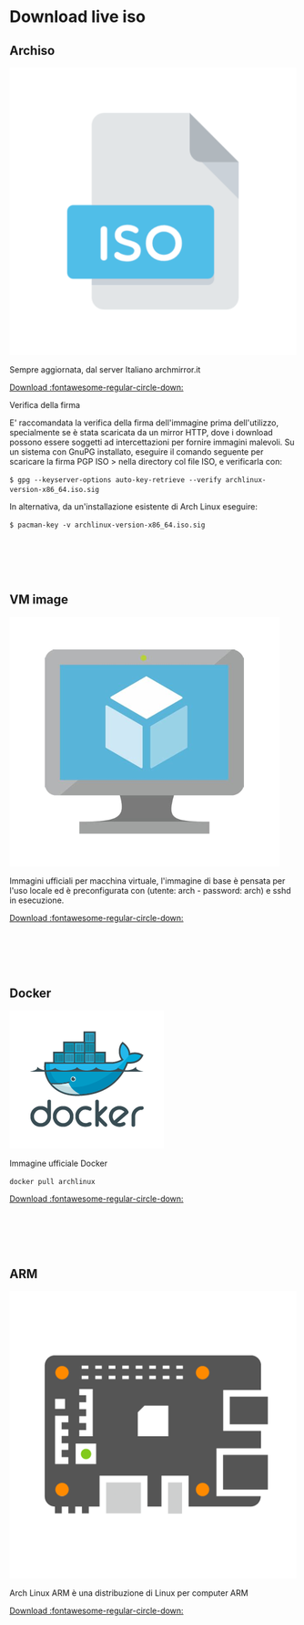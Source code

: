 # Download live iso


## Archiso

![iso](../images/live/iso.png)

Sempre aggiornata, dal server Italiano archmirror.it
 
[Download :fontawesome-regular-circle-down:](https://archmirror.it/repos/iso/latest/archlinux-x86_64.iso)

Verifica della firma

E' raccomandata la verifica della firma dell'immagine prima dell'utilizzo, specialmente se è stata scaricata da un mirror HTTP, dove i download possono essere soggetti ad intercettazioni per fornire immagini malevoli. Su un sistema con GnuPG installato, eseguire il comando seguente per scaricare la firma PGP ISO > nella directory col file ISO, e verificarla con:

`$ gpg --keyserver-options auto-key-retrieve --verify archlinux-version-x86_64.iso.sig`

In alternativa, da un'installazione esistente di Arch Linux eseguire:

`$ pacman-key -v archlinux-version-x86_64.iso.sig`

<br><br><br><br>

## VM image

![iso](../images/live/vm.png)

Immagini ufficiali per macchina virtuale, l'immagine di base è pensata per l'uso locale ed è preconfigurata con (utente: arch - password: arch) e sshd in esecuzione.

[Download :fontawesome-regular-circle-down:](https://gitlab.archlinux.org/archlinux/arch-boxes/-/jobs/artifacts/master/browse/output?job=build:secure)

<br><br><br><br>

## Docker

![iso](../images/live/dck.png)

Immagine ufficiale Docker

`docker pull archlinux`

[Download :fontawesome-regular-circle-down:](https://hub.docker.com/_/archlinux)

<br><br><br><br>

## ARM

![iso](../images/live/arm.png)

Arch Linux ARM è una distribuzione di Linux per computer ARM

[Download :fontawesome-regular-circle-down:](https://archlinuxarm.org/about/downloads)


<br><br><br><br>
